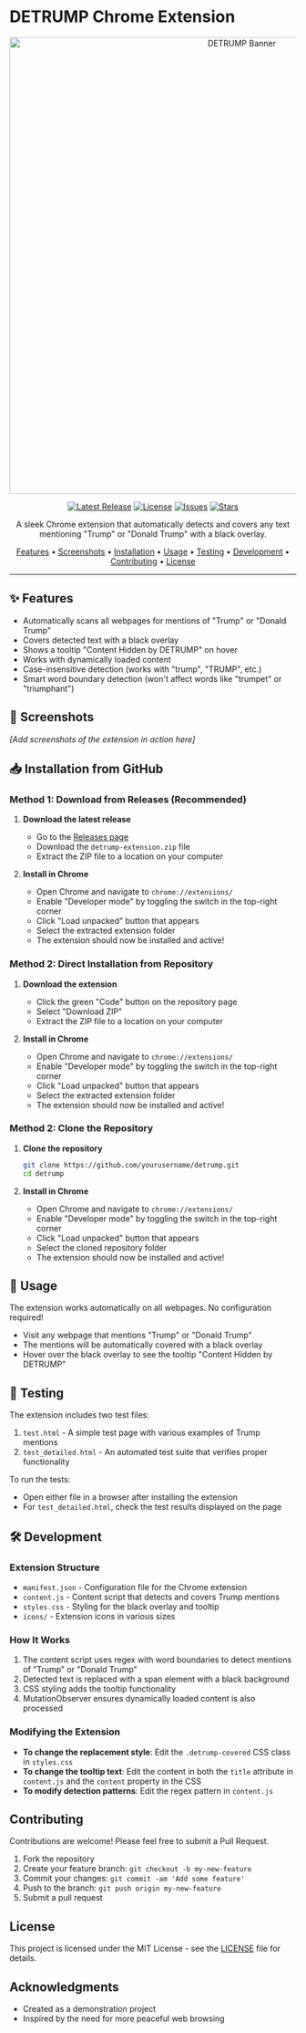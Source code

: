 # DETRUMP Chrome Extension

<p align="center">
  <img src="https://images.unsplash.com/photo-1598432439373-0dedb103d38a" alt="DETRUMP Banner" width="800">
</p>

<p align="center">
  <a href="https://github.com/yourusername/detrump/releases/latest"><img src="https://img.shields.io/github/v/release/yourusername/detrump?style=flat-square" alt="Latest Release"></a>
  <a href="https://github.com/yourusername/detrump/blob/main/LICENSE"><img src="https://img.shields.io/github/license/yourusername/detrump?style=flat-square" alt="License"></a>
  <a href="https://github.com/yourusername/detrump/issues"><img src="https://img.shields.io/github/issues/yourusername/detrump?style=flat-square" alt="Issues"></a>
  <a href="https://github.com/yourusername/detrump/stargazers"><img src="https://img.shields.io/github/stars/yourusername/detrump?style=flat-square" alt="Stars"></a>
</p>

<p align="center">
  A sleek Chrome extension that automatically detects and covers any text mentioning "Trump" or "Donald Trump" with a black overlay.
</p>

<p align="center">
  <a href="#features">Features</a> •
  <a href="#screenshots">Screenshots</a> •
  <a href="#installation-from-github">Installation</a> •
  <a href="#usage">Usage</a> •
  <a href="#testing">Testing</a> •
  <a href="#development">Development</a> •
  <a href="#contributing">Contributing</a> •
  <a href="#license">License</a>
</p>

---

## ✨ Features

- Automatically scans all webpages for mentions of "Trump" or "Donald Trump"
- Covers detected text with a black overlay
- Shows a tooltip "Content Hidden by DETRUMP" on hover
- Works with dynamically loaded content
- Case-insensitive detection (works with "trump", "TRUMP", etc.)
- Smart word boundary detection (won't affect words like "trumpet" or "triumphant")

## 📸 Screenshots

*[Add screenshots of the extension in action here]*

## 📥 Installation from GitHub

### Method 1: Download from Releases (Recommended)

1. **Download the latest release**
   - Go to the [Releases page](https://github.com/yourusername/detrump/releases/latest)
   - Download the `detrump-extension.zip` file
   - Extract the ZIP file to a location on your computer

2. **Install in Chrome**
   - Open Chrome and navigate to `chrome://extensions/`
   - Enable "Developer mode" by toggling the switch in the top-right corner
   - Click "Load unpacked" button that appears
   - Select the extracted extension folder
   - The extension should now be installed and active!

### Method 2: Direct Installation from Repository

1. **Download the extension**
   - Click the green "Code" button on the repository page
   - Select "Download ZIP"
   - Extract the ZIP file to a location on your computer

2. **Install in Chrome**
   - Open Chrome and navigate to `chrome://extensions/`
   - Enable "Developer mode" by toggling the switch in the top-right corner
   - Click "Load unpacked" button that appears
   - Select the extracted extension folder
   - The extension should now be installed and active!

### Method 2: Clone the Repository

1. **Clone the repository**
   ```bash
   git clone https://github.com/yourusername/detrump.git
   cd detrump
   ```

2. **Install in Chrome**
   - Open Chrome and navigate to `chrome://extensions/`
   - Enable "Developer mode" by toggling the switch in the top-right corner
   - Click "Load unpacked" button that appears
   - Select the cloned repository folder
   - The extension should now be installed and active!

## 🚀 Usage

The extension works automatically on all webpages. No configuration required!

- Visit any webpage that mentions "Trump" or "Donald Trump"
- The mentions will be automatically covered with a black overlay
- Hover over the black overlay to see the tooltip "Content Hidden by DETRUMP"

## 🧪 Testing

The extension includes two test files:

1. `test.html` - A simple test page with various examples of Trump mentions
2. `test_detailed.html` - An automated test suite that verifies proper functionality

To run the tests:
- Open either file in a browser after installing the extension
- For `test_detailed.html`, check the test results displayed on the page

## 🛠️ Development

### Extension Structure

- `manifest.json` - Configuration file for the Chrome extension
- `content.js` - Content script that detects and covers Trump mentions
- `styles.css` - Styling for the black overlay and tooltip
- `icons/` - Extension icons in various sizes

### How It Works

1. The content script uses regex with word boundaries to detect mentions of "Trump" or "Donald Trump"
2. Detected text is replaced with a span element with a black background
3. CSS styling adds the tooltip functionality
4. MutationObserver ensures dynamically loaded content is also processed

### Modifying the Extension

- **To change the replacement style**: Edit the `.detrump-covered` CSS class in `styles.css`
- **To change the tooltip text**: Edit the content in both the `title` attribute in `content.js` and the `content` property in the CSS
- **To modify detection patterns**: Edit the regex pattern in `content.js`

## Contributing

Contributions are welcome! Please feel free to submit a Pull Request.

1. Fork the repository
2. Create your feature branch: `git checkout -b my-new-feature`
3. Commit your changes: `git commit -am 'Add some feature'`
4. Push to the branch: `git push origin my-new-feature`
5. Submit a pull request

## License

This project is licensed under the MIT License - see the [LICENSE](LICENSE) file for details.

## Acknowledgments

- Created as a demonstration project
- Inspired by the need for more peaceful web browsing